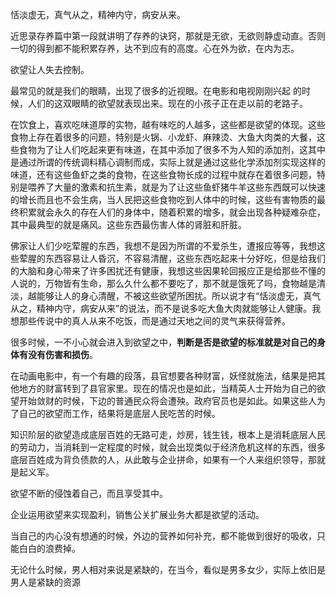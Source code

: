 恬淡虚无，真气从之，精神内守，病安从来。

近思录存养篇中第一段就讲明了存养的诀窍，那就是无欲，无欲则静虚动直。否则一切的得到都不能积累存养，达不到应有的高度。心在外为欲，在内为志。

欲望让人失去控制。

最常见的就是我们的眼睛，出现了很多的近视眼。在电影和电视刚刚兴起 的时候，人们的这双眼睛的欲望就表现出来。现在的小孩子正在走以前的老路子。

在饮食上，喜欢吃味道厚的实物，越有味吃的人越多，这些都是欲望的体现。这些食物上存在着很多的问题，特别是火锅、小龙虾、麻辣烫、大鱼大肉类的大餐，这些食物为了让人们吃起来更有味道，在其中添加了很多不为人知的添加剂，这其中是通过所谓的传统调料精心调制而成，实际上就是通过这些化学添加剂实现这样的味道，还有这些鱼虾之类的食物，在这些食物长成的过程中就存在着很多问题，特别是喂养了大量的激素和抗生素，就是为了让这些鱼虾猪牛羊这些东西既可以快速的增长而且也不会生病，当人民把这些食物吃到人体中的时候，这些有害物质的最终积累就会永久的存在人们的身体中，随着积累的增多，就会出现各种疑难杂症，其中最典型的就是痛风。这些东西最伤害人体的肾脏和肝脏。

佛家让人们少吃荤腥的东西，我想不是因为所谓的不爱杀生，遭报应等等，我想这些荤腥的东西容易让人昏沉，不容易清醒，这些东西吃起来十分好吃，但是给我们的大脑和身心带来了许多困扰还有健康，我想这些因果轮回报应正是给那些不懂的人说的，万物皆有生命，那么久什么都不要吃了，那不就是饿死了吗，食物越是清淡，越能够让人的身心清醒，不被这些欲望所困扰。所以说才有“恬淡虚无，真气从之，精神内守，病安从来”的说法，而不是说多吃大鱼大肉就能够让人健康。我想那些传说中的真人从来不吃饭，而是通过天地之间的灵气来获得营养。

很多时候，一不小心就会进入到欲望之中，**判断是否是欲望的标准就是对自己的身体有没有伤害和损伤**。

在动画电影中，有一个有趣的段落，县官想要各种财富，妖怪就施法，结果是把其他地方的财富转到了县官家里。现在的情况也是如此，当精英人士开始为自己的欲望开始敛财的时候，下边的普通民众将会遭殃。政府官员也是如此。如果这些人为了自己的欲望而工作，结果将是底层人民吃苦的时候。

知识阶层的欲望造成底层百姓的无路可走，炒房，钱生钱，根本上是消耗底层人民的劳动力，当消耗到一定程度的时候，就会出现类似于经济危机这样的东西，很多底层百姓成为背负债款的人，从此敢与企业拼命，如果有一个人来组织领导，那就是起义军。

欲望不断的侵蚀着自己，而且享受其中。

企业运用欲望来实现盈利，销售公关扩展业务大都是欲望的活动。

当自己的内心没有想通的时候，外边的营养如何补充，都不能做到很好的吸收，只能白白的浪费掉。

无论什么时候，男人相对来说是紧缺的，在当今，看似是男多女少，实际上依旧是男人是紧缺的资源



